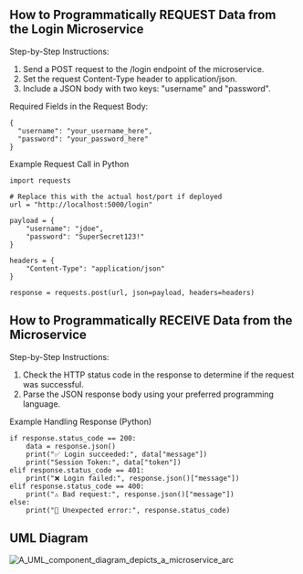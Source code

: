 ## How to Programmatically REQUEST Data from the Login Microservice

Step-by-Step Instructions:
1.	Send a POST request to the /login endpoint of the microservice.
2.	Set the request Content-Type header to application/json.
3.	Include a JSON body with two keys: "username" and "password".

Required Fields in the Request Body:
```
{
  "username": "your_username_here",
  "password": "your_password_here"
}
```

Example Request Call in Python
```
import requests

# Replace this with the actual host/port if deployed
url = "http://localhost:5000/login"

payload = {
    "username": "jdoe",
    "password": "SuperSecret123!"
}

headers = {
    "Content-Type": "application/json"
}

response = requests.post(url, json=payload, headers=headers)
```


## How to Programmatically RECEIVE Data from the Microservice

Step-by-Step Instructions:
1.	Check the HTTP status code in the response to determine if the request was successful.
2.	Parse the JSON response body using your preferred programming language.

Example Handling Response (Python)

```
if response.status_code == 200:
    data = response.json()
    print("✅ Login succeeded:", data["message"])
    print("Session Token:", data["token"])
elif response.status_code == 401:
    print("❌ Login failed:", response.json()["message"])
elif response.status_code == 400:
    print("⚠️ Bad request:", response.json()["message"])
else:
    print("🔴 Unexpected error:", response.status_code)
```

## UML Diagram

![A_UML_component_diagram_depicts_a_microservice_arc](https://github.com/user-attachments/assets/ec68ba84-91da-42d8-83cd-8abafeb7b704)

